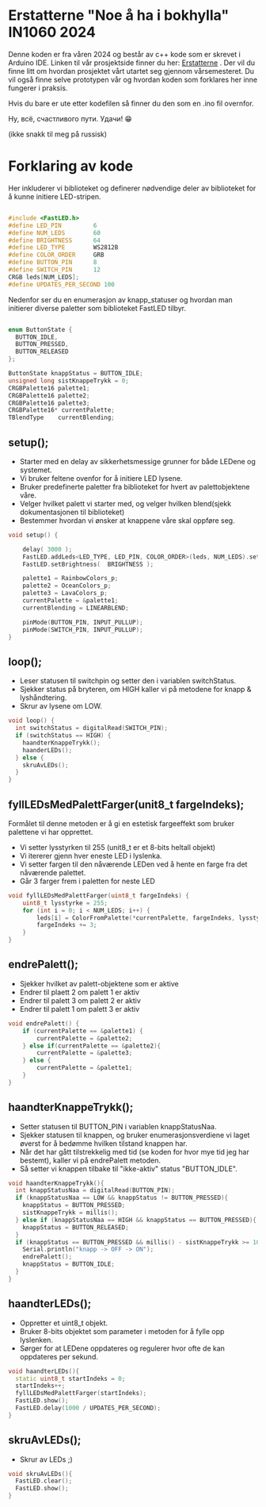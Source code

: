 # Erstatterne "Noe å ha i bokhylla" IN1060 2024

Denne koden er fra våren 2024 og består av c++ kode som er skrevet i Arduino IDE. Linken til vår prosjektside finner du her: [Erstatterne](https://www.uio.no/studier/emner/matnat/ifi/IN1060/v24/prosjektgrupper/erstatterne/)
. Der vil du finne litt om hvordan prosjektet vårt utartet seg gjennom vårsemesteret. Du vil også finne selve prototypen vår og hvordan koden som forklares her inne fungerer i praksis.

Hvis du bare er ute etter kodefilen så finner du den som en .ino fil overnfor.



Ну, всё, счастливого пути. Удачи!  😁

(ikke snakk til meg på russisk)

# Forklaring av kode


Her inkluderer vi biblioteket og definerer nødvendige deler av biblioteket for å kunne initiere LED-stripen.
```c++

#include <FastLED.h>
#define LED_PIN         6
#define NUM_LEDS        60
#define BRIGHTNESS      64
#define LED_TYPE        WS2812B
#define COLOR_ORDER     GRB
#define BUTTON_PIN      8 
#define SWITCH_PIN      12 
CRGB leds[NUM_LEDS];
#define UPDATES_PER_SECOND 100
```


Nedenfor ser du en enumerasjon av knapp_statuser og hvordan man initierer diverse paletter som biblioteket FastLED tilbyr.

```c++

enum ButtonState {
  BUTTON_IDLE, 
  BUTTON_PRESSED, 
  BUTTON_RELEASED
};

ButtonState knappStatus = BUTTON_IDLE;
unsigned long sistKnappeTrykk = 0;
CRGBPalette16 palette1;
CRGBPalette16 palette2;
CRGBPalette16 palette3;
CRGBPalette16* currentPalette;
TBlendType    currentBlending;
```


## setup();

- Starter med en delay av sikkerhetsmessige grunner for både LEDene og systemet.
- Vi bruker feltene ovenfor for å initiere LED lysene.
- Bruker predefinerte paletter fra biblioteket for hvert av palettobjektene våre.
- Velger hvilket palett vi starter med, og velger hvilken blend(sjekk dokumentasjonen til biblioteket)
- Bestemmer hvordan vi ønsker at knappene våre skal oppføre seg.


```c++
void setup() {

    delay( 3000 );
    FastLED.addLeds<LED_TYPE, LED_PIN, COLOR_ORDER>(leds, NUM_LEDS).setCorrection( TypicalLEDStrip );
    FastLED.setBrightness(  BRIGHTNESS );

    palette1 = RainbowColors_p;
    palette2 = OceanColors_p;
    palette3 = LavaColors_p;
    currentPalette = &palette1;
    currentBlending = LINEARBLEND;

    pinMode(BUTTON_PIN, INPUT_PULLUP);
    pinMode(SWITCH_PIN, INPUT_PULLUP);
}
```

## loop();

- Leser statusen til switchpin og setter den i variablen switchStatus.
- Sjekker status på bryteren, om HIGH kaller vi på metodene for knapp & lyshåndtering.
- Skrur av lysene om LOW.

```c++
void loop() {
  int switchStatus = digitalRead(SWITCH_PIN);
  if (switchStatus == HIGH) {
    haandterKnappeTrykk();
    haanderLEDs();
  } else {
    skruAvLEDs();
  }
}
```
## fyllLEDsMedPalettFarger(unit8_t fargeIndeks);

Formålet til denne metoden er å gi en estetisk fargeeffekt som bruker palettene vi har opprettet. 

- Vi setter lysstyrken til 255 (unit8_t er et 8-bits heltall objekt)
- Vi itererer gjenn hver eneste LED i lyslenka.
- Vi setter fargen til den nåværende LEDen ved å hente en farge fra det nåværende palettet.
- Går 3 farger frem i paletten for neste LED


```c++
void fyllLEDsMedPalettFarger(uint8_t fargeIndeks) {
    uint8_t lysstyrke = 255;
    for (int i = 0; i < NUM_LEDS; i++) {
        leds[i] = ColorFromPalette(*currentPalette, fargeIndeks, lysstyrke, currentBlending);
        fargeIndeks += 3;
    }
}
```

## endrePalett();

- Sjekker hvilket av palett-objektene som er aktive
- Endrer til plaett 2 om palett 1 er aktiv
- Endrer til palett 3 om palett 2 er aktiv
- Endrer til palett 1 om palett 3 er aktiv


```c++
void endrePalett() {
    if (currentPalette == &palette1) {
        currentPalette = &palette2;
    } else if(currentPalette == &palette2){
        currentPalette = &palette3;
    } else {
        currentPalette = &palette1;
    }
}
```
## haandterKnappeTrykk();

- Setter statusen til BUTTON_PIN i variablen knappStatusNaa.
- Sjekker statusen til knappen, og bruker enumerasjonsverdiene vi laget øverst for å bedømme hvilken tilstand knappen har.
- Når det har gått tilstrekkelig med tid (se koden for hvor mye tid jeg har bestemt), kaller vi på endrePalett metoden.
- Så setter vi knappen tilbake til "ikke-aktiv" status "BUTTON_IDLE".

```c++
void haandterKnappeTrykk(){
  int knappStatusNaa = digitalRead(BUTTON_PIN);
  if (knappStatusNaa == LOW && knappStatus != BUTTON_PRESSED){
    knappStatus = BUTTON_PRESSED;
    sistKnappeTrykk = millis();
  } else if (knappStatusNaa == HIGH && knappStatus == BUTTON_PRESSED){
    knappStatus = BUTTON_RELEASED;
  } 
  if (knappStatus == BUTTON_PRESSED && millis() - sistKnappeTrykk >= 100){
    Serial.println("knapp -> OFF -> ON");
    endrePalett();
    knappStatus = BUTTON_IDLE;
  }
}
```
## haandterLEDs();

- Oppretter et uint8_t objekt.
- Bruker 8-bits objektet som parameter i metoden for å fylle opp lyslenken.
- Sørger for at LEDene oppdateres og regulerer hvor ofte de kan oppdateres per sekund. 
```c++
void haandterLEDs(){
  static uint8_t startIndeks = 0;
  startIndeks++;
  fyllLEDsMedPalettFarger(startIndeks);
  FastLED.show();
  FastLED.delay(1000 / UPDATES_PER_SECOND);
}
```
## skruAvLEDs();

- Skrur av LEDs ;)

```c++
void skruAvLEDs(){
  FastLED.clear();
  FastLED.show();
}

```
